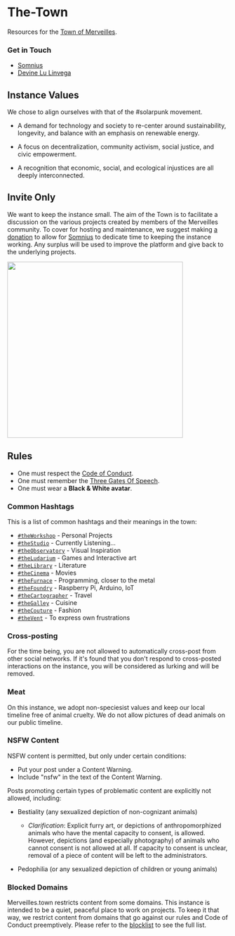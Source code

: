 # The-Town

Resources for the [Town of Merveilles](https://merveilles.town).

### Get in Touch

- [Somnius](https://merveilles.town/@somnius)
- [Devine Lu Linvega](https://merveilles.town/@neauoire)

## Instance Values

We chose to align ourselves with that of the #solarpunk movement.

- A demand for technology and society to re-center around sustainability, longevity, and balance with an emphasis on renewable energy.

- A focus on decentralization, community activism, social justice, and civic empowerment.

- A recognition that economic, social, and ecological injustices are all deeply interconnected.

## Invite Only

We want to keep the instance small. The aim of the Town is to facilitate a discussion on the various projects created by members of the Merveilles community. To cover for hosting and maintenance, we suggest making [a donation](https://www.patreon.com/merveillestown) to allow for [Somnius](https://merveilles.town/@somnius) to dedicate time to keeping the instance working. Any surplus will be used to improve the platform and give back to the underlying projects.

<img src='https://raw.githubusercontent.com/Merveilles/The-Town/master/AUGMENT.jpg' width="400"/>

## Rules

- One must respect the [Code of Conduct](https://github.com/merveilles/Resources/blob/master/CONDUCT.md).
- One must remember the [Three Gates Of Speech](http://wiki.xxiivv.com/Discourse).
- One must wear a **Black & White avatar**.

### Common Hashtags

This is a list of common hashtags and their meanings in the town:
- [`#theWorkshop`](https://merveilles.town/tags/theWorkshop) - Personal Projects
- [`#theStudio`](https://merveilles.town/tags/theStudio) - Currently Listening…
- [`#theObservatory`](https://merveilles.town/tags/theObservatory) - Visual Inspiration
- [`#theLudarium`](https://merveilles.town/tags/theLudarium) - Games and Interactive art
- [`#theLibrary`](https://merveilles.town/tags/theLibrary) - Literature
- [`#theCinema`](https://merveilles.town/tags/theCinema) - Movies
- [`#theFurnace`](https://merveilles.town/tags/theFurnace) - Programming, closer to the metal
- [`#theFoundry`](https://merveilles.town/tags/theFoundry) - Raspberry Pi, Arduino, IoT
- [`#theCartographer`](https://merveilles.town/tags/theCartographer) - Travel
- [`#theGalley`](https://merveilles.town/tags/theGalley) - Cuisine
- [`#theCouture`](https://merveilles.town/tags/theCouture) - Fashion
- [`#theVent`](https://merveilles.town/tags/theVent) - To express own frustrations

### Cross-posting

For the time being, you are not allowed to automatically cross-post from other social networks. If it's found that you don't respond to cross-posted interactions on the instance, you will be considered as lurking and will be removed. 

### Meat

On this instance, we adopt non-speciesist values and keep our local timeline free of animal cruelty. We do not allow pictures of dead animals on our public timeline.

### NSFW Content

NSFW content is permitted, but only under certain conditions:

- Put your post under a Content Warning.
- Include "nsfw" in the text of the Content Warning.

Posts promoting certain types of problematic content are explicitly not allowed, including:

- Bestiality (any sexualized depiction of non-cognizant animals)
  - _Clarification_: Explicit furry art, or depictions of anthropomorphized animals who have the mental capacity to consent, is allowed. However, depictions (and especially photography) of animals who cannot consent is not allowed at all. If capacity to consent is unclear, removal of a piece of content will be left to the administrators.

- Pedophilia (or any sexualized depiction of children or young animals)

### Blocked Domains

Merveilles.town restricts content from some domains. This instance is intended to be a quiet, peaceful place to work on projects. To keep it that way, we restrict content from domains that go against our rules and Code of Conduct preemptively. Please refer to the [blocklist](https://github.com/merveilles/The-Town/blob/master/docs/DOMAIN_BLOCKS.md) to see the full list.
